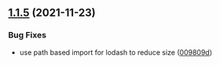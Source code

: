 ## [1.1.5](https://github.com/kenjinp/react-javelin/compare/v1.1.4...v1.1.5) (2021-11-23)


### Bug Fixes

* use path based import for lodash to reduce size ([009809d](https://github.com/kenjinp/react-javelin/commit/009809d217b1c72b4d27e602944f5af419dc7b2d))

